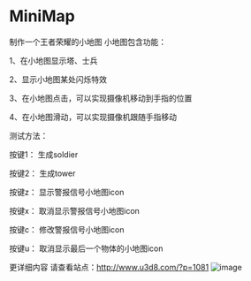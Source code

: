 # MiniMap
制作一个王者荣耀的小地图
小地图包含功能：

1、在小地图显示塔、士兵

2、显示小地图某处闪烁特效

3、在小地图点击，可以实现摄像机移动到手指的位置

4、在小地图滑动，可以实现摄像机跟随手指移动

测试方法：

按键1： 生成soldier

按键2： 生成tower

按键z： 显示警报信号小地图icon

按键x： 取消显示警报信号小地图icon

按键c： 修改警报信号小地图icon

按键u： 取消显示最后一个物体的小地图icon

更详细内容 请查看站点：http://www.u3d8.com/?p=1081
![image](http://www.u3d8.com/wp-content/uploads/2017/04/minimap1.gif)
